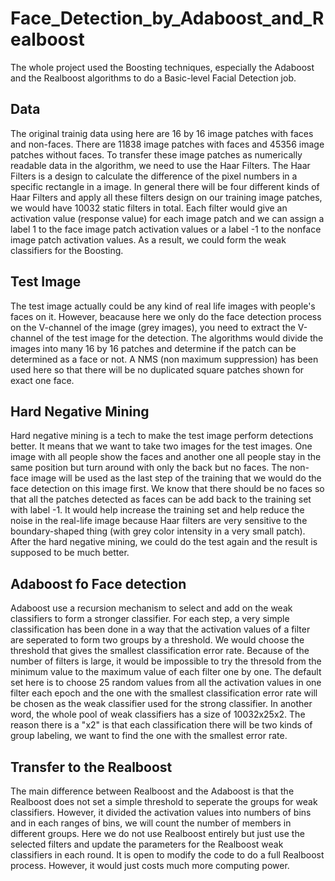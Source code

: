 # Face_Detection_by_Adaboost_and_Realboost
The whole project used the Boosting techniques, especially the Adaboost and the Realboost algorithms to do a Basic-level Facial Detection job.

## Data
The original trainig data using here are 16 by 16 image patches with faces and non-faces. There are 11838 image patches with faces and 45356 image patches without faces. To transfer these image patches as numerically readable data in the algorithm, we need to use the Haar Filters. The Haar Filters is a design to calculate the difference of the pixel numbers in a specific rectangle in a image. In general there will be four different kinds of Haar Filters and apply all these filters design on our training image patches, we would have 10032 static filters in total. Each filter would give an activation value (response value) for each image patch and we can assign a label 1 to the face image patch activation values or a label -1 to the nonface image patch activation values. As a result, we could form the weak classifiers for the Boosting.

## Test Image
The test image actually could be any kind of real life images with people's faces on it. However, beacause here we only do the face detection process on the V-channel of the image (grey images), you need to extract the V-channel of the test image for the detection. The algorithms would divide the images into many 16 by 16 patches and determine if the patch can be determined as a face or not. A NMS (non maximum suppression) has been used here so that there will be no duplicated square patches shown for exact one face.

## Hard Negative Mining
Hard negative mining is a tech to make the test image perform detections better. It means that we want to take two images for the test images. One image with all people show the faces and another one all people stay in the same position but turn around with only the back but no faces. The non-face image will be used as the last step of the training that we would do the face detection on this image first. We know that there should be no faces so that all the patches detected as faces can be add back to the training set with label -1. It would help increase the training set and help reduce the noise in the real-life image because Haar filters are very sensitive to the boundary-shaped thing (with grey color intensity in a very small patch). After the hard negative mining, we could do the test again and the result is supposed to be much better.

## Adaboost fo Face detection
Adaboost use a recursion mechanism to select and add on the weak classifiers to form a stronger classifier. For each step, a very simple classification has been done in a way that the activation values of a filter are seperated to form two groups by a threshold. We would choose the threshold that gives the smallest classification error rate. Because of the number of filters is large, it would be impossible to try the thresold from the minimum value to the maximum value of each filter one by one. The default set here is to choose 25 random values from all the activation values in one filter each epoch and the one with the smallest classification error rate will be chosen as the weak classifier used for the strong classifier. In another word, the whole pool of weak classifiers has a size of 10032x25x2. The reason there is a "x2" is that each classification there will be two kinds of group labeling, we want to find the one with the smallest error rate.

## Transfer to the Realboost
The main difference between Realboost and the Adaboost is that the Realboost does not set a simple threshold to seperate the groups for weak classifiers. However, it divided the activation values into numbers of bins and in each ranges of bins, we will count the number of members in different groups. Here we do not use Realboost entirely but just use the selected filters and update the parameters for the Realboost weak classifiers in each round. It is open to modify the code to do a full Realboost process. However, it would just costs much more computing power.